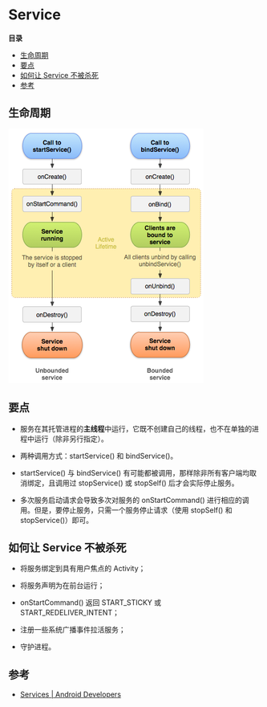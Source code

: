 # Service

**目录**

<!-- vim-markdown-toc GFM -->
* [生命周期](#生命周期)
* [要点](#要点)
* [如何让 Service 不被杀死](#如何让-service-不被杀死)
* [参考](#参考)

<!-- vim-markdown-toc -->

## 生命周期

![service lifecycle](./assets/service-lifecycle.png)

## 要点

* 服务在其托管进程的**主线程**中运行，它既不创建自己的线程，也不在单独的进程中运行（除非另行指定）。

* 两种调用方式：startService() 和 bindService()。

* startService() 与 bindService() 有可能都被调用，那样除非所有客户端均取消绑定，且调用过 stopService() 或 stopSelf() 后才会实际停止服务。

* 多次服务启动请求会导致多次对服务的 onStartCommand() 进行相应的调用。但是，要停止服务，只需一个服务停止请求（使用 stopSelf() 和 stopService()）即可。

## 如何让 Service 不被杀死

* 将服务绑定到具有用户焦点的 Activity；

* 将服务声明为在前台运行；

* onStartCommand() 返回 START_STICKY 或 START_REDELIVER_INTENT；

* 注册一些系统广播事件拉活服务；

* 守护进程。

## 参考

* [Services | Android Developers](https://developer.android.com/guide/components/services.html)
